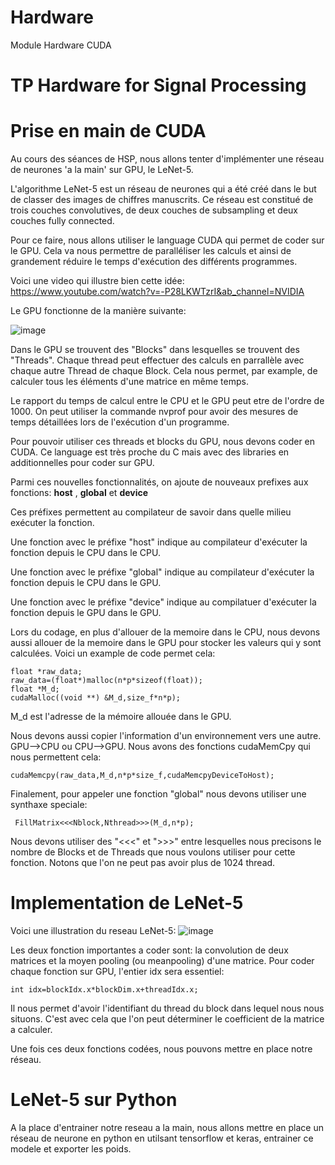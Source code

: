 # Hardware
Module Hardware CUDA

# TP Hardware for Signal Processing

# Prise en main de CUDA

Au cours des séances de HSP, nous allons tenter d'implémenter une réseau de neurones 'a la main' sur GPU, le LeNet-5.

L'algorithme LeNet-5 est un réseau de neurones qui a été créé dans le but de classer des images de chiffres manuscrits. 
Ce réseau est constitué de trois couches convolutives, de deux couches de subsampling et deux couches fully connected.

Pour ce faire, nous allons utiliser le language CUDA qui permet de coder sur le GPU. Cela va nous permettre de paralléliser les calculs et ainsi de grandement réduire le temps d'exécution des différents programmes.

Voici une video qui illustre bien cette idée:
https://www.youtube.com/watch?v=-P28LKWTzrI&ab_channel=NVIDIA

Le GPU fonctionne de la manière suivante:

![image](https://user-images.githubusercontent.com/56081832/149636392-fc8a8165-ed5f-49ca-9236-af45bd4c419d.png)

Dans le GPU se trouvent des "Blocks" dans lesquelles se trouvent des "Threads". Chaque thread peut effectuer des calculs en parrallèle avec chaque autre Thread de chaque Block.
Cela nous permet, par example, de calculer tous les éléments d'une matrice en même temps.

Le rapport du temps de calcul entre le CPU et le GPU peut etre de l'ordre de 1000. 
On peut utiliser la commande nvprof pour avoir des mesures de temps détaillées lors de l'exécution d'un programme.

Pour pouvoir utiliser ces threads et blocks du GPU, nous devons coder en CUDA. 
Ce language est très proche du C mais avec des libraries en additionnelles  pour coder sur GPU.

Parmi ces nouvelles fonctionnalités, on ajoute de nouveaux prefixes aux fonctions:
__host__ , __global__ et __device__

Ces préfixes permettent au compilateur de savoir dans quelle milieu exécuter la fonction.

Une fonction avec le préfixe "host" indique au compilateur d'exécuter la fonction depuis le CPU dans le CPU.

Une fonction avec le préfixe "global" indique au compilateur d'exécuter la fonction depuis le CPU dans le GPU.

Une fonction avec le préfixe "device" indique au compilatuer d'exécuter la fonction depuis le GPU dans le GPU.

Lors du codage, en plus d'allouer de la memoire dans le CPU, nous devons aussi allouer de la memoire dans le GPU pour stocker les valeurs qui y sont calculées. 
Voici un example de code permet cela:

    float *raw_data;    
    raw_data=(float*)malloc(n*p*sizeof(float));
    float *M_d;     
    cudaMalloc((void **) &M_d,size_f*n*p);

M_d est l'adresse de la mémoire allouée dans le GPU.

Nous devons aussi copier l'information d'un environnement vers une autre. GPU-->CPU ou CPU-->GPU.
Nous avons des fonctions cudaMemCpy qui nous permettent cela:

    cudaMemcpy(raw_data,M_d,n*p*size_f,cudaMemcpyDeviceToHost);
    
Finalement, pour appeler une fonction "global" nous devons utiliser une synthaxe speciale:

     FillMatrix<<<Nblock,Nthread>>>(M_d,n*p);

Nous devons utiliser des "<<<" et ">>>" entre lesquelles nous precisons le nombre de Blocks et de Threads que nous voulons utiliser pour cette fonction. 
Notons que l'on ne peut pas avoir plus de 1024 thread.


# Implementation de LeNet-5

Voici une illustration du reseau LeNet-5:
![image](https://user-images.githubusercontent.com/56081832/149637013-b4aeb829-f86e-49e6-8455-15c23cf95750.png)

Les deux fonction importantes a coder sont: la convolution de deux matrices et la moyen pooling (ou meanpooling) d'une matrice.
Pour coder chaque fonction sur GPU, l'entier idx sera essentiel:

    int idx=blockIdx.x*blockDim.x+threadIdx.x;

Il nous permet d'avoir l'identifiant du thread du block dans lequel nous nous situons. C'est avec cela que l'on peut déterminer le coefficient de la matrice a calculer.

Une fois ces deux fonctions codées, nous pouvons mettre en place notre réseau.

# LeNet-5 sur Python 

A la place d'entrainer notre reseau a la main, nous allons mettre en place un réseau de neurone en python en utilsant tensorflow et keras, entrainer ce modele et exporter les poids.



